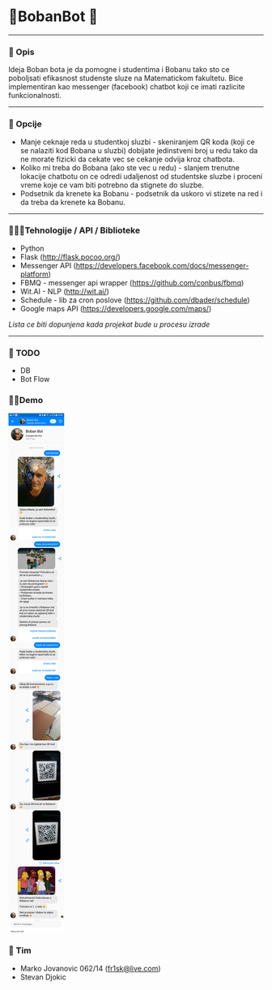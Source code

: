 # 🤖BobanBot 🤖
___

### 📝 Opis
Ideja Boban bota je da pomogne i studentima i Bobanu tako sto ce poboljsati efikasnost studenste sluze na Matematickom fakultetu. Bice implementiran kao messenger (facebook) chatbot koji ce imati razlicite funkcionalnosti. 

---
### 🧠 Opcije 

* Manje ceknaje reda u studentkoj sluzbi - skeniranjem QR koda (koji ce se nalaziti kod Bobana u sluzbi) dobijate jedinstveni broj u redu tako da ne morate fizicki da cekate vec se cekanje odvija kroz chatbota. 
* Koliko mi treba do Bobana (ako ste vec u redu) - slanjem trenutne lokacije chatbotu on ce odredi udaljenost od studentske sluzbe i proceni vreme koje ce vam biti potrebno da stignete do sluzbe.
* Podsetnik da krenete ka Bobanu - podsetnik da uskoro vi stizete na red i da treba da krenete ka Bobanu. 

---
### 👨🏻‍💻Tehnologije / API / Biblioteke
* Python
* Flask (http://flask.pocoo.org/)
* Messenger API (https://developers.facebook.com/docs/messenger-platform)
* FBMQ - messenger api wrapper (https://github.com/conbus/fbmq)
* Wit.AI - NLP (http://wit.ai/)
* Schedule - lib za cron poslove (https://github.com/dbader/schedule)
* Google maps API (https://developers.google.com/maps/)

*Lista ce biti dopunjena kada projekat bude u procesu izrade*

---
### 💼 TODO
* DB
* Bot Flow

### 💅🏻Demo
![Bot Demo](/demo/1.jpg)

### 👥 Tim
* Marko Jovanovic 062/14 (fr1sk@live.com)
* Stevan Djokic
